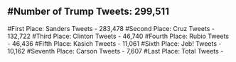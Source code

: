 #Number of Trump Tweets: 299,511
---
#First Place: Sanders Tweets - 283,478
#Second Place: Cruz Tweets - 132,722
#Third Place: Clinton Tweets - 46,740
#Fourth Place: Rubio Tweets - 46,436
#Fifth Place: Kasich Tweets - 11,061
#Sixth Place: Jeb! Tweets - 10,162
#Seventh Place: Carson Tweets - 7,607
#Last Place: Total Tweets -  
